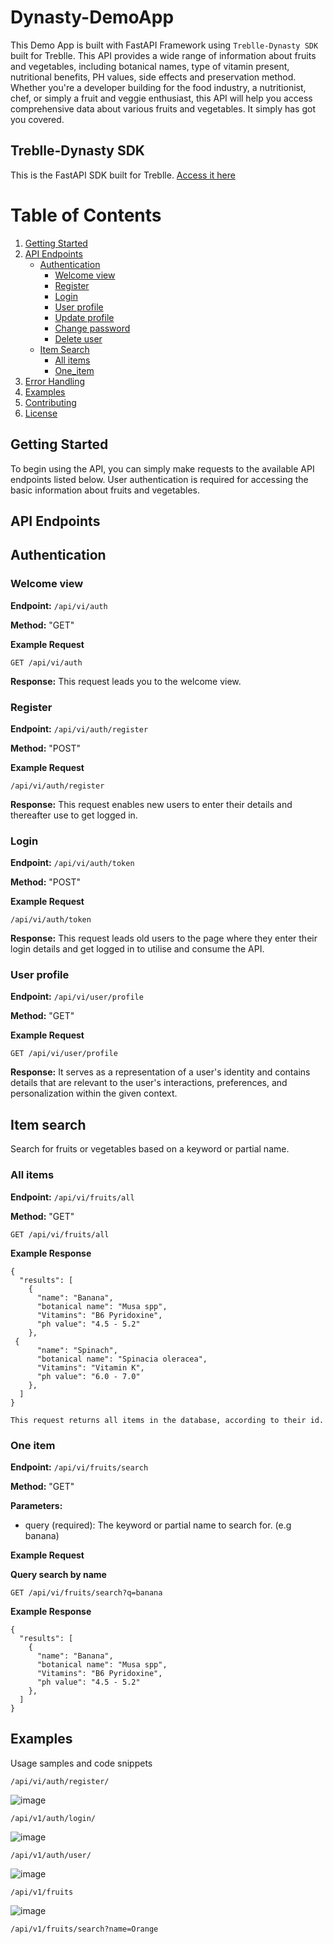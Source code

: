 # Dynasty-DemoApp
This Demo App is built with FastAPI Framework using `Treblle-Dynasty SDK` built for Treblle. This API provides a wide range of information about fruits and vegetables, including botanical names, type of vitamin present, nutritional benefits, PH values, side effects and preservation method. Whether you're a developer building for the food industry, a nutritionist, chef, or simply a fruit and veggie enthusiast, this API will help you access comprehensive data about various fruits and vegetables. It simply has got you covered.

## Treblle-Dynasty SDK
This is the FastAPI SDK built for Treblle. [Access it here](https://github.com/Certifieddonnie/treblle-dynasty)

# Table of Contents
1. [Getting Started](#getting-started)
2. [API Endpoints](#api-endpoints) 
    - [Authentication](#authentication)
        - [Welcome view](#welcome-view)
        - [Register](#register)
        - [Login](#login)
        - [User profile](#user-profile)
        - [Update profile](#update-profile)
        - [Change password](#change-password)
        - [Delete user](#delete-user)
    - [Item Search](#item-search)
        - [All items](#all-items)
        - [One_item](#one-item)
3. [Error Handling](#error-handling)
4. [Examples](#examples)
5. [Contributing](#contributing)
6. [License](#license)

## Getting Started

To begin using the API, you can simply make requests to the available API endpoints listed below. User authentication is required for accessing the basic information about fruits and vegetables.

## API Endpoints

## Authentication

### Welcome view
**Endpoint:** `/api/vi/auth`

**Method:** "GET"

**Example Request**
```
GET /api/vi/auth
```
**Response:** This request leads you to the welcome view.

### Register
**Endpoint:** `/api/vi/auth/register`

**Method:** "POST"

**Example Request**
```
/api/vi/auth/register
```
**Response:** This request enables new users to enter their details and thereafter use to get logged in.

### Login
**Endpoint:** `/api/vi/auth/token`

**Method:** "POST"

**Example Request**
```
/api/vi/auth/token
```
**Response:** This request leads old users to the page where they enter their login details and get logged in to utilise and consume the API.

### User profile
**Endpoint:** `/api/vi/user/profile`

**Method:** "GET"

**Example Request**
```
GET /api/vi/user/profile
```
**Response:**  It serves as a representation of a user's identity and contains details that are relevant to the user's interactions, preferences, and personalization within the given context.

## Item search
Search for fruits or vegetables based on a keyword or partial name.

### All items

**Endpoint:** `/api/vi/fruits/all`

**Method:** "GET"

```
GET /api/vi/fruits/all
```
**Example Response**
```
{
  "results": [
    {
      "name": "Banana",
      "botanical name": "Musa spp",
      "Vitamins": "B6 Pyridoxine",
      "ph value": "4.5 - 5.2"
    },
 {
      "name": "Spinach",
      "botanical name": "Spinacia oleracea",
      "Vitamins": "Vitamin K",
      "ph value": "6.0 - 7.0"
    },
  ]
}

```
`This request returns all items in the database, according to their id. `

### One item

**Endpoint:** `/api/vi/fruits/search`

**Method:** "GET"

**Parameters:** 
- query (required): The keyword or partial name to search for. (e.g banana)

**Example Request**

**Query search by name**
```
GET /api/vi/fruits/search?q=banana
```
**Example Response**
```
{
  "results": [
    {
      "name": "Banana",
      "botanical name": "Musa spp",
      "Vitamins": "B6 Pyridoxine",
      "ph value": "4.5 - 5.2"
    },
  ]
}

```

## Examples

Usage samples and code snippets
```
/api/vi/auth/register/
```
![image](https://github.com/Certifieddonnie/GreenBounty/assets/81980032/af3a6c6c-bc4c-404c-82d3-8bd4bc453434)

```
/api/v1/auth/login/
```
![image](https://github.com/Certifieddonnie/GreenBounty/assets/81980032/1ea8e4d5-5543-4a0e-af9f-f36a2b7cfffe)

```
/api/v1/auth/user/
```
![image](https://github.com/Certifieddonnie/GreenBounty/assets/81980032/5a7c3f79-9fae-4640-a2af-0628db7c96b9)


```
/api/v1/fruits
```
![image](https://github.com/Certifieddonnie/GreenBounty/assets/81980032/06e1ebfd-31c4-4a18-a0b0-27e2daa64284)


```
/api/v1/fruits/search?name=Orange
```
